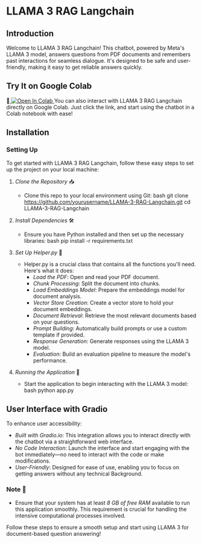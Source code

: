 # LLAMA 3 RAG Langchain

## Introduction
Welcome to LLAMA 3 RAG Langchain! This chatbot, powered by Meta's LLAMA 3 model, answers questions from PDF documents and remembers past interactions for seamless dialogue. It's designed to be safe and user-friendly, making it easy to get reliable answers quickly.
## Try It on Google Colab

🔗<a target="_blank" href="[https://colab.research.google.com/github/GoogleCloudPlatform/vertex-ai-samples/blob/main/notebooks/official/model_monitoring/model_monitoring.ipynb](https://colab.research.google.com/drive/1RZ13Gqk6T0kAZ-s8cjux572EACDb6r6a?usp=sharing)">
  <img src="https://colab.research.google.com/assets/colab-badge.svg" alt="Open In Colab"/>
</a> You can also interact with LLAMA 3 RAG Langchain directly on Google Colab. Just click the link, and start using the chatbot in a Colab notebook with ease!

## Installation

### Setting Up

To get started with LLAMA 3 RAG Langchain, follow these easy steps to set up the project on your local machine:

1. *Clone the Repository* 📥
   - Clone this repo to your local environment using Git:
     bash
     git clone https://github.com/yourusername/LLAMA-3-RAG-Langchain.git
     cd LLAMA-3-RAG-Langchain
     

2. *Install Dependencies* 🛠
   - Ensure you have Python installed and then set up the necessary libraries:
     bash
     pip install -r requirements.txt
     

3. *Set Up Helper.py* 📄
   - Helper.py is a crucial class that contains all the functions you'll need. Here's what it does:
     - *Load the PDF*: Open and read your PDF document.
     - *Chunk Processing*: Split the document into chunks.
     - *Load Embeddings Model*: Prepare the embeddings model for document analysis.
     - *Vector Store Creation*: Create a vector store to hold your document embeddings.
     - *Document Retrieval*: Retrieve the most relevant documents based on your questions.
     - *Prompt Building*: Automatically build prompts or use a custom template if provided.
     - *Response Generation*: Generate responses using the LLAMA 3 model.
     - *Evaluation*: Build an evaluation pipeline to measure the model's performance.

4. *Running the Application* 🚀
   - Start the application to begin interacting with the LLAMA 3 model:
     bash
     python app.py
     
## User Interface with Gradio

To enhance user accessibility:
- *Built with Gradio.io*: This integration allows you to interact directly with the chatbot via a straightforward web interface.
- *No Code Interaction*: Launch the interface and start engaging with the bot immediately—no need to interact with the code or make modifications.
- *User-Friendly*: Designed for ease of use, enabling you to focus on getting answers without any technical Background.

### Note 📝
   - Ensure that your system has at least *8 GB of free RAM* available to run this application smoothly. This requirement is crucial for handling the intensive computational processes involved.

Follow these steps to ensure a smooth setup and start using LLAMA 3 for document-based question answering!
